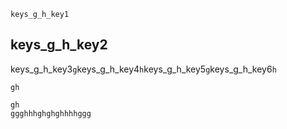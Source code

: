 ```ngMeta
keys_g_h_key1
```
## keys_g_h_key2
keys_g_h_key3`g`keys_g_h_key4`h`keys_g_h_key5`g`keys_g_h_key6`h`


```trytyping
gh
```
```practicetyping
gh
ggghhhghghghhhhggg
```
